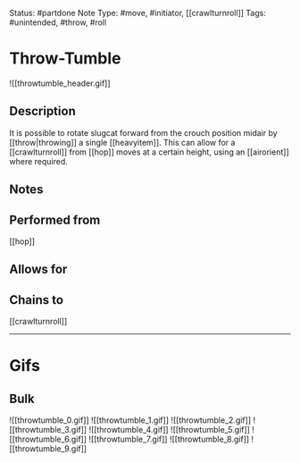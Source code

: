 Status: #partdone 
Note Type: #move, #initiator, [[crawlturnroll]]
Tags: #unintended, #throw, #roll 

# Throw-Tumble
![[throwtumble_header.gif]]
## Description
It is possible to rotate slugcat forward from the crouch position midair by [[throw|throwing]] a single [[heavyitem]]. This can allow for a [[crawlturnroll]] from [[hop]] moves at a certain height, using an [[airorient]] where required.

## Notes


## Performed from
[[hop]]

## Allows for


## Chains to
[[crawlturnroll]]

___
# Gifs
## Bulk
![[throwtumble_0.gif]]
![[throwtumble_1.gif]]
![[throwtumble_2.gif]]
![[throwtumble_3.gif]]
![[throwtumble_4.gif]]
![[throwtumble_5.gif]]
![[throwtumble_6.gif]]
![[throwtumble_7.gif]]
![[throwtumble_8.gif]]
![[throwtumble_9.gif]]